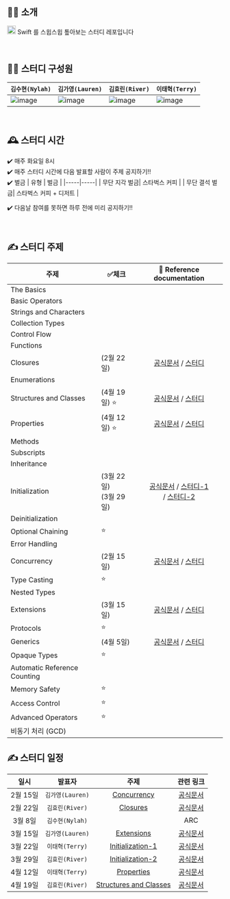 ## 💁‍♂️ 소개
<img src="https://user-images.githubusercontent.com/57262833/153530073-9f024a24-84e4-4e03-b599-958d0bfbc0f1.png" width=20/> Swift 를 스윕스윕 톺아보는 스터디 레포입니다

<br/>

## 👩‍💻 스터디 구성원
|  `김수현(Nylah)` | `김가영(Lauren)`  | `김효린(River)` |  `이태혁(Terry)` |   
|---|---|---|---|
| ![image](https://user-images.githubusercontent.com/55867479/153530358-735c82db-4f14-48d5-857f-d037ecd4b989.png) | ![image](https://user-images.githubusercontent.com/55867479/153530190-92d91d54-23c9-4c86-8d05-5a4d4a2cd70b.png) | ![image](https://user-images.githubusercontent.com/55867479/153530345-8940b5ed-311a-491a-a85c-ccc9a696b3fb.png) | ![image](https://user-images.githubusercontent.com/55867479/153530325-5cfc6c93-5f5c-4153-b557-fdfcbb298dc9.png) |

<br/>

## 🕰 스터디 시간
✔️ 매주 화요일 8시  
✔️ 매주 스터디 시간에 다음 발표할 사람이 주제 공지하기‼️  
✔️ 벌금
| 유형 | 벌금 | 
|-----|-----|
| 무단 지각 벌금| 스타벅스 커피 |
| 무단 결석 벌금| 스타벅스 커피 + 디저트 |

✔️ 다음날 참여를 못하면 하루 전에 미리 공지하기‼️

<br/>

## ✍ 스터디 주제 
  주제 | ✅체크 | 🔗 Reference documentation
------|-----|:---------:|
The Basics| | |
Basic Operators| | | 
Strings and Characters| | | 
Collection Types| | | 
Control Flow| | | 
Functions| | | 
Closures|(2월 22일)|[공식문서](https://docs.swift.org/swift-book/LanguageGuide/Closures.html) / [스터디](./closures.md)| 
Enumerations| | | 
Structures and Classes| (4월 19일) :star: | [공식문서](https://docs.swift.org/swift-book/LanguageGuide/ClassesAndStructures.html) / [스터디](./Structures%20and%20Classes/Structures%20and%20Classes.md) | 
Properties| (4월 12일) :star:|[공식문서](https://docs.swift.org/swift-book/LanguageGuide/Properties.html) / [스터디](./Properties.md) | 
Methods| | | 
Subscripts| | | 
Inheritance| | | 
Initialization|(3월 22일)<br>(3월 29일) |[공식문서](https://docs.swift.org/swift-book/LanguageGuide/Initialization.html) / [스터디-1](./initialization.md)<br>  / [스터디-2](./Initialization-2/Initialization-2.md) | 
Deinitialization| | | 
Optional Chaining| :star: | | 
Error Handling|  | | 
Concurrency|(2월 15일)|[공식문서](https://docs.swift.org/swift-book/LanguageGuide/Concurrency.html) / [스터디](./concurrency/concurrency.md)|
Type Casting| :star: | | 
Nested Types| | | 
Extensions|(3월 15일)|[공식문서](https://docs.swift.org/swift-book/LanguageGuide/Extensions.html) / [스터디](./extensions.md) |
Protocols| :star: | | 
Generics|(4월 5일) |[공식문서](https://docs.swift.org/swift-book/LanguageGuide/Generics.html) / [스터디]([./extensions.md](https://github.com/SwiftIsSweepSweep/Swift/blob/main/Generic/Generic.md))  | 
Opaque Types| :star: | | 
Automatic Reference Counting| | | 
Memory Safety| :star: | | 
Access Control| :star: | | 
Advanced Operators| :star: | | 
비동기 처리 (GCD)| | | 




## ✍ 스터디 일정
  일시 | 발표자 | 주제 | 관련 링크
:------:|:-----:|:---------:|:----:|
2월 15일|`김가영(Lauren)`| [Concurrency](./concurrency/concurrency.md) |[공식문서](https://docs.swift.org/swift-book/LanguageGuide/Concurrency.html)
2월 22일|`김효린(River)`| [Closures](./closures.md) |[공식문서](https://docs.swift.org/swift-book/LanguageGuide/Closures.html)
3월 8일 |`김수현(Nylah)` | |ARC|[공식문서](https://docs.swift.org/swift-book/LanguageGuide/AutomaticReferenceCounting.html)
3월 15일 | `김가영(Lauren)` | [Extensions](./extensions.md) | [공식문서](https://docs.swift.org/swift-book/LanguageGuide/Extensions.html)
3월 22일 | `이태혁(Terry)` | [Initialization-1](./initialization.md) | [공식문서](https://docs.swift.org/swift-book/LanguageGuide/Initialization.html)
3월 29일|`김효린(River)`| [Initialization-2](./Initialization-2/Initialization-2.md) | [공식문서](https://docs.swift.org/swift-book/LanguageGuide/Initialization.html)
4월 12일| `이태혁(Terry)`| [Properties](./Properties.md) | [공식문서](https://docs.swift.org/swift-book/LanguageGuide/Properties.html)
4월 19일|`김효린(River)`| [Structures and Classes](./Structures%20and%20Classes/Structures%20and%20Classes.md) | [공식문서](https://docs.swift.org/swift-book/LanguageGuide/ClassesAndStructures.html)

